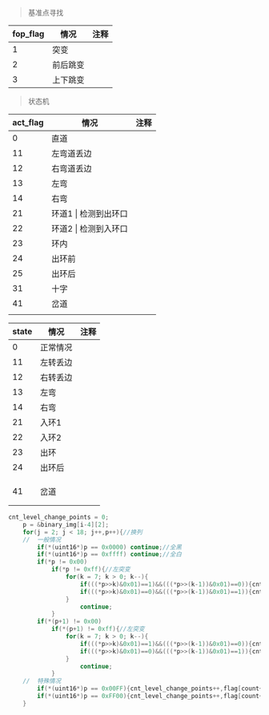 >   基准点寻找

| fop_flag | 情况     | 注释 |
| -------- | -------- | ---- |
| 1        | 突变     |      |
| 2        | 前后跳变 |      |
| 3        | 上下跳变 |      |
>   状态机

| act_flag | 情况                  | 注释 |
| -------- | --------------------- | ---- |
| 0        | 直道                  |      |
| 11       | 左弯道丢边            |      |
| 12       | 右弯道丢边            |      |
| 13       | 左弯                  |      |
| 14       | 右弯                  |      |
| 21       | 环道1 \| 检测到出环口 |      |
| 22       | 环道2 \| 检测到入环口 |      |
| 23       | 环内                  |      |
| 24       | 出环前                |      |
| 25       | 出环后                |      |
| 31       | 十字                  |      |
| 41       | 岔道                  |      |
|          |                       |      |

| state | 情况     | 注释 |
| ----- | -------- | ---- |
| 0     | 正常情况 |      |
| 11    | 左转丢边 |      |
| 12    | 右转丢边 |      |
| 13    | 左弯     |      |
| 14    | 右弯     |      |
| 21    | 入环1    |      |
| 22    | 入环2    |      |
| 23    | 出环     |      |
| 24    | 出环后   |      |
|       |          |      |
|       |          |      |
|       |          |      |
| 41    | 岔道     |      |
|       |          |      |
|       |          |      |



```c
cnt_level_change_points = 0;
    p = &binary_img[i-4][2];
    for(j = 2; j < 18; j++,p++){//换列
    //	一般情况
        if(*(uint16*)p == 0x0000) continue;//全黑
        if(*(uint16*)p == 0xffff) continue;//全白
 		if(*p != 0x00)
			if(*p != 0xff){//左突变
				for(k = 7; k > 0; k--){
                    if(((*p>>k)&0x01)==1)&&(((*p>>(k-1))&0x01)==0)){cnt_level_change_points++,flag[count++]=2;continue;}//白黑跳变
                    if(((*p>>k)&0x01)==0)&&(((*p>>(k-1))&0x01)==1)){cnt_level_change_points++,flag[count++]=1;continue;}//黑白跳变
                }
					continue;
			}
		if(*(p+1) != 0x00)
			if(*(p+1) != 0xff){//左突变
				for(k = 7; k > 0; k--){
                    if(((*p>>k)&0x01)==1)&&(((*p>>(k-1))&0x01)==0)){cnt_level_change_points++,flag[count++]=2;continue;}//白黑跳变
                    if(((*p>>k)&0x01)==0)&&(((*p>>(k-1))&0x01)==1)){cnt_level_change_points++,flag[count++]=1;continue;}//黑白跳变
                }
					continue;
			}
    //	特殊情况
        if(*(uint16*)p == 0x00FF){cnt_level_change_points++,flag[count++] = 2;continue}//左白右黑跳变
		if(*(uint16*)p == 0xFF00){cnt_level_change_points++,flag[count++] = 1;continue;}//左黑右白跳变
    }
```

